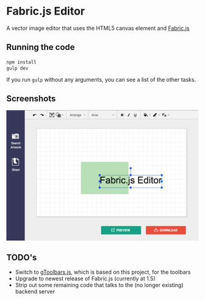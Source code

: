 # Fabric.js Editor

A vector image editor that uses the HTML5 canvas element and [Fabric.js](http://fabricjs.com/)

## Running the code

	npm install
	gulp dev

If you run `gulp` without any arguments, you can see a list of the other tasks.

## Screenshots

![Screenshot](screenshot.png)

## TODO's

* Switch to [gToolbars.js](https://github.com/danielktaylor/gToolbars.js), which is based on this project, for the toolbars
* Upgrade to newest release of Fabric.js (currently at 1.5)
* Strip out some remaining code that talks to the (no longer existing) backend server
